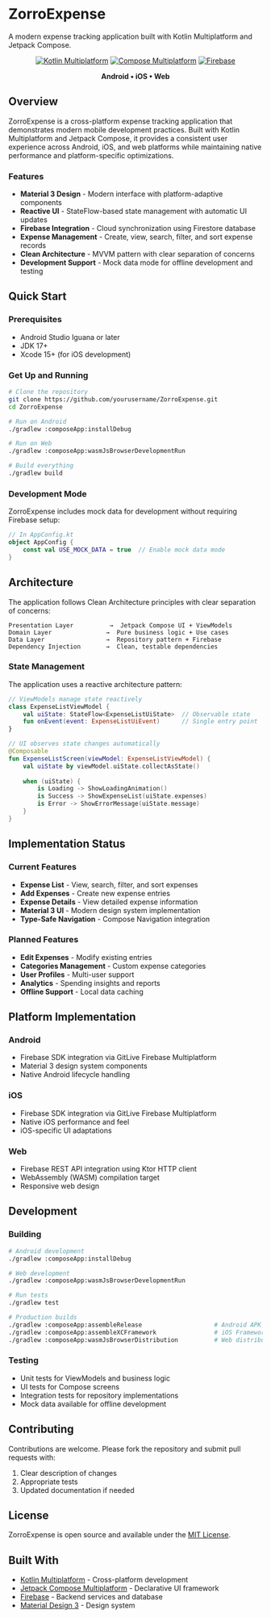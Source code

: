 # ZorroExpense

A modern expense tracking application built with Kotlin Multiplatform and Jetpack Compose.

<div align="center">

[![Kotlin Multiplatform](https://img.shields.io/badge/Kotlin%20Multiplatform-2.2.0-7F52FF?style=for-the-badge&logo=kotlin)](https://kotlinlang.org/docs/multiplatform.html)
[![Compose Multiplatform](https://img.shields.io/badge/Compose%20Multiplatform-1.8.2-4285F4?style=for-the-badge&logo=jetpackcompose)](https://www.jetbrains.com/lp/compose-multiplatform/)
[![Firebase](https://img.shields.io/badge/Firebase-Firestore-FFA000?style=for-the-badge&logo=firebase)](https://firebase.google.com/)

**Android • iOS • Web**
</div>

## Overview

ZorroExpense is a cross-platform expense tracking application that demonstrates modern mobile development practices. Built with Kotlin Multiplatform and Jetpack Compose, it provides a consistent user experience across Android, iOS, and web platforms while maintaining native performance and platform-specific optimizations.

### Features

- **Material 3 Design** - Modern interface with platform-adaptive components
- **Reactive UI** - StateFlow-based state management with automatic UI updates
- **Firebase Integration** - Cloud synchronization using Firestore database
- **Expense Management** - Create, view, search, filter, and sort expense records
- **Clean Architecture** - MVVM pattern with clear separation of concerns
- **Development Support** - Mock data mode for offline development and testing

## Quick Start

### Prerequisites
- Android Studio Iguana or later
- JDK 17+
- Xcode 15+ (for iOS development)

### Get Up and Running

```bash
# Clone the repository
git clone https://github.com/yourusername/ZorroExpense.git
cd ZorroExpense

# Run on Android
./gradlew :composeApp:installDebug

# Run on Web
./gradlew :composeApp:wasmJsBrowserDevelopmentRun

# Build everything
./gradlew build
```

### Development Mode

ZorroExpense includes mock data for development without requiring Firebase setup:

```kotlin
// In AppConfig.kt
object AppConfig {
    const val USE_MOCK_DATA = true  // Enable mock data mode
}
```

## Architecture

The application follows Clean Architecture principles with clear separation of concerns:

```
Presentation Layer          →  Jetpack Compose UI + ViewModels
Domain Layer               →  Pure business logic + Use cases  
Data Layer                 →  Repository pattern + Firebase
Dependency Injection       →  Clean, testable dependencies
```

### State Management

The application uses a reactive architecture pattern:

```kotlin
// ViewModels manage state reactively
class ExpenseListViewModel {
    val uiState: StateFlow<ExpenseListUiState>  // Observable state
    fun onEvent(event: ExpenseListUiEvent)      // Single entry point
}

// UI observes state changes automatically
@Composable
fun ExpenseListScreen(viewModel: ExpenseListViewModel) {
    val uiState by viewModel.uiState.collectAsState()
    
    when (uiState) {
        is Loading -> ShowLoadingAnimation()
        is Success -> ShowExpenseList(uiState.expenses)
        is Error -> ShowErrorMessage(uiState.message)
    }
}
```

## Implementation Status

### Current Features
- **Expense List** - View, search, filter, and sort expenses
- **Add Expenses** - Create new expense entries
- **Expense Details** - View detailed expense information
- **Material 3 UI** - Modern design system implementation
- **Type-Safe Navigation** - Compose Navigation integration

### Planned Features
- **Edit Expenses** - Modify existing entries
- **Categories Management** - Custom expense categories
- **User Profiles** - Multi-user support
- **Analytics** - Spending insights and reports
- **Offline Support** - Local data caching

## Platform Implementation

### Android
- Firebase SDK integration via GitLive Firebase Multiplatform
- Material 3 design system components
- Native Android lifecycle handling

### iOS
- Firebase SDK integration via GitLive Firebase Multiplatform
- Native iOS performance and feel
- iOS-specific UI adaptations

### Web
- Firebase REST API integration using Ktor HTTP client
- WebAssembly (WASM) compilation target
- Responsive web design

## Development

### Building
```bash
# Android development
./gradlew :composeApp:installDebug

# Web development
./gradlew :composeApp:wasmJsBrowserDevelopmentRun

# Run tests
./gradlew test

# Production builds
./gradlew :composeApp:assembleRelease                    # Android APK
./gradlew :composeApp:assembleXCFramework                # iOS Framework  
./gradlew :composeApp:wasmJsBrowserDistribution          # Web distribution
```

### Testing
- Unit tests for ViewModels and business logic
- UI tests for Compose screens
- Integration tests for repository implementations
- Mock data available for offline development

## Contributing

Contributions are welcome. Please fork the repository and submit pull requests with:

1. Clear description of changes
2. Appropriate tests
3. Updated documentation if needed

## License

ZorroExpense is open source and available under the [MIT License](LICENSE).

## Built With

- [Kotlin Multiplatform](https://kotlinlang.org/docs/multiplatform.html) - Cross-platform development
- [Jetpack Compose Multiplatform](https://www.jetbrains.com/lp/compose-multiplatform/) - Declarative UI framework
- [Firebase](https://firebase.google.com/) - Backend services and database
- [Material Design 3](https://m3.material.io/) - Design system